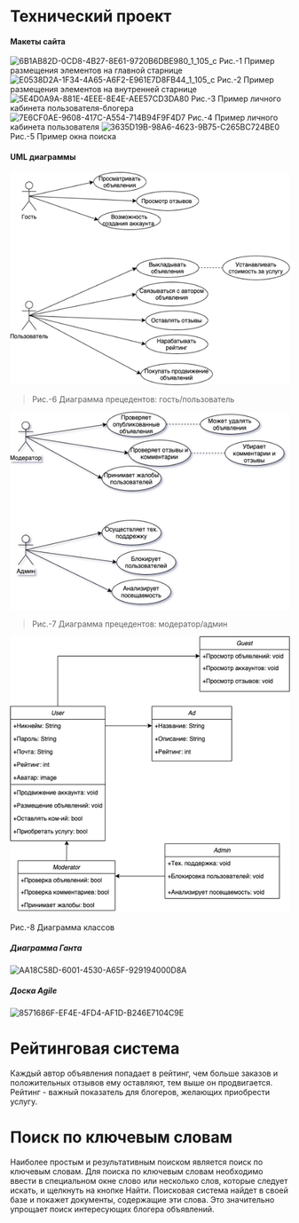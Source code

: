 # Технический проект
#### Макеты сайта 
![6B1AB82D-0CD8-4B27-8E61-9720B6DBE980_1_105_c](https://user-images.githubusercontent.com/66676653/84502662-d9297c00-acc9-11ea-8963-d76574f34081.jpeg)
Рис.-1 Пример размещения элементов на главной старнице 
![E0538D2A-1F34-4A65-A6F2-E961E7D8FB44_1_105_c](https://user-images.githubusercontent.com/66676653/84502912-42a98a80-acca-11ea-8b8d-e94bbbe37335.jpeg)
Рис.-2 Пример размещения элементов на внутренней старнице 
![5E4D0A9A-881E-4EEE-8E4E-AEE57CD3DA80](https://user-images.githubusercontent.com/66676653/84503023-771d4680-acca-11ea-8b5e-8ce78985d95f.jpeg)
Рис.-3 Пример личного кабинета пользователя-блогера
![7E6CF0AE-9608-417C-A554-714B94F9F4D7](https://user-images.githubusercontent.com/66676653/84503157-b51a6a80-acca-11ea-96dc-1aaffefe3e33.jpeg)
Рис.-4 Пример личного кабинета пользователя
![3635D19B-98A6-4623-9B75-C265BC724BE0](https://user-images.githubusercontent.com/66676653/84503199-cebbb200-acca-11ea-98d8-81cb4d8a24e8.jpeg)
Рис.-5 Пример окна поиска

#### UML диаграммы 
![Гость и пользователь](https://github.com/smolinap/BgTeam/blob/master/%D0%93%D0%BE%D1%81%D1%82%D1%8C%20%D0%B8%20%D0%BF%D0%BE%D0%BB%D1%8C%D0%B7%D0%BE%D0%B2%D0%B0%D1%82%D0%B5%D0%BB%D1%8C.png)
>Рис.-6 Диаграмма прецедентов: гость/пользователь

![Модератор и админ](https://github.com/smolinap/BgTeam/blob/master/%D0%9C%D0%BE%D0%B4%D0%B5%D1%80%D0%B0%D1%82%D0%BE%D1%80%20%D0%B8%20%D0%B0%D0%B4%D0%BC%D0%B8%D0%BD.png)

>Рис.-7 Диаграмма прецедентов: модератор/админ

![Диаграмма классов](https://github.com/smolinap/BgTeam/blob/master/%D0%94%D0%B8%D0%B0%D0%B3%D1%80%D0%B0%D0%BC%D0%BC%D0%B0%20%D0%BA%D0%BB%D0%B0%D1%81%D1%81%D0%BE%D0%B2.png)

Рис.-8 Диаграмма классов

##### Диаграмма Ганта
![AA18C58D-6001-4530-A65F-929194000D8A](https://user-images.githubusercontent.com/66676653/84504467-0fb4c600-accd-11ea-8d0b-930ced73c099.jpeg)
##### Доска Agile
![8571686F-EF4E-4FD4-AF1D-B246E7104C9E](https://user-images.githubusercontent.com/66676653/84507511-fd895680-acd1-11ea-803f-1e77168629b5.jpeg)


# Рейтинговая система
Каждый автор объявления попадает в рейтинг, чем больше заказов и положительных отзывов ему оставляют, тем выше он продвигается. Рейтинг - важный показатель для блогеров, желающих приобрести услугу. 

# Поиск по ключевым словам
Наиболее простым и результативным поиском является поиск по ключевым словам. Для поиска по ключевым словам необходимо ввести в специальном окне слово или несколько слов, которые следует искать, и щелкнуть на кнопке Найти. Поисковая система найдет в своей базе и покажет документы, содержащие эти слова. Это значительно упрощает поиск интересующих блогера объявлений. 

